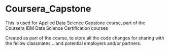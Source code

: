 # Coursera_Capstone
This is used for Applied Data Science Capstone course, part of the Coursera IBM Data Science Certification courses

Created as part of the course, to store all the code changes for sharing with the fellow classmates... and potential employers and/or partners.
